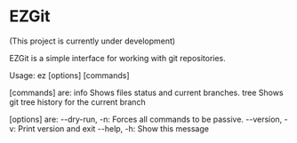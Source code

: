 EZGit
=====
(This project is currently under development)

EZGit is a simple interface for working with git repositories.

Usage:
        ez [options] [commands]

  [commands] are:
	info	Shows files status and current branches.
	tree	Shows git tree history for the current branch

   [options] are:
  --dry-run, -n:   Forces all commands to be passive.
  --version, -v:   Print version and exit
     --help, -h:   Show this message